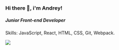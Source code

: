 ### Hi there 👋, i'm Andrey!
##### Junior Front-end Developer

Skills: JavaScript, React, HTML, CSS, Git, Webpack.

<img src='https://media.giphy.com/media/FnGJfc18tDDHy/giphy.gif'>
